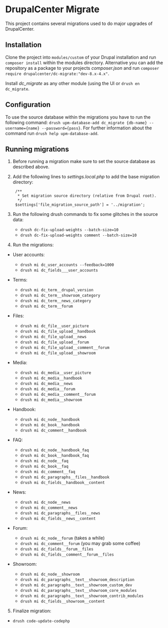 # DrupalCenter Migrate

This project contains several migrations used to do major upgrades of
DrupalCenter.

## Installation

Clone the project into `modules/custom` of your Drupal installation and run
`composer install` within the modules directory.
Alternative you can add the repository as a package to your projects
_composer.json_ and run `composer require drupalcenter/dc-migrate:"dev-8.x-4.x"`.

Install _dc_migrate_ as any other module (using the UI or `drush en dc_migrate`.

## Configuration

To use the source database within the migrations you have to run the following
command: `drush upm-database-add dc_migrate {db-name} --username={name} --password={pass}`.
For further information about the command run `drush help upm-database-add`.

## Running migrations

1. Before running a migration make sure to set the source database as described
above.
2. Add the following lines to _settings.local.php_ to add the base migration
directory:

        /**
         * Set migration source directory (relative from Drupal root).
         */
        $settings['file_migration_source_path'] = '../migration';
3. Run the following drush commands to fix some glitches in the source data:

    * `drush dc-fix-upload-weights --batch-size=10`
    * `drush dc-fix-upload-weights comment --batch-size=10`

4. Run the migrations:

  * User accounts:
    * `drush mi dc_user_accounts --feedback=1000`
    * `drush mi dc_fields___user_accounts`

  * Terms:
    * `drush mi dc_term__drupal_version`
    * `drush mi dc_term__showroom_category`
    * `drush mi dc_term__news_category`
    * `drush mi dc_term__forum`

  * Files:
    * `drush mi dc_file__user_picture`
    * `drush mi dc_file_upload__handbook`
    * `drush mi dc_file_upload__news`
    * `drush mi dc_file_upload__forum`
    * `drush mi dc_file_upload__comment__forum`
    * `drush mi dc_file_upload__showroom`

  * Media:
    * `drush mi dc_media__user_picture`
    * `drush mi dc_media__handbook`
    * `drush mi dc_media__news`
    * `drush mi dc_media__forum`
    * `drush mi dc_media__comment__forum`
    * `drush mi dc_media__showroom`

  * Handbook:
    * `drush mi dc_node__handbook`
    * `drush mi dc_book__handbook`
    * `drush mi dc_comment__handbook`

  * FAQ:
    * `drush mi dc_node__handbook_faq`
    * `drush mi dc_book__handbook_faq`
    * `drush mi dc_node__faq`
    * `drush mi dc_book__faq`
    * `drush mi dc_comment__faq`
    * `drush mi dc_paragraphs__files__handbook`
    * `drush mi dc_fields__handbook__content`

  * News:
    * `drush mi dc_node__news`
    * `drush mi dc_comment__news`
    * `drush mi dc_paragraphs__files__news`
    * `drush mi dc_fields__news__content`

  * Forum:
    * `drush mi dc_node__forum` (takes a while)
    * `drush mi dc_comment__forum` (you may grab some coffee)
    * `drush mi dc_fields__forum__files`
    * `drush mi dc_fields__comment__forum__files`

  * Showroom:
    * `drush mi dc_node__showroom`
    * `drush mi dc_paragraphs__text__showroom_description`
    * `drush mi dc_paragraphs__text__showroom_custom_dev`
    * `drush mi dc_paragraphs__text__showroom_core_modules`
    * `drush mi dc_paragraphs__text__showroom_contrib_modules`
    * `drush mi dc_fields__showroom__content`

5. Finalize migration:

  * `drush code-update-codephp`
